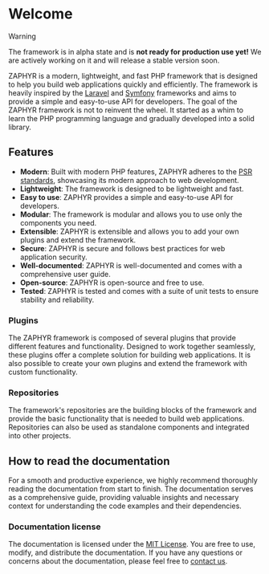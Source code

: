 # Welcome

> [!WARNING]
> The framework is in alpha state and is **not ready for production use yet!**
> We are actively working on it and will release a stable version soon.

ZAPHYR is a modern, lightweight, and fast PHP framework that is designed to help you build web applications quickly
and efficiently. The framework is heavily inspired by the [Laravel](https://laravel.com) and
[Symfony](https://symfony.com) frameworks and aims to provide a simple and easy-to-use API for developers. The goal of
the ZAPHYR framework is not to reinvent the wheel. It started as a whim to learn the PHP programming language and
gradually developed into a solid library.

## Features

- **Modern**: Built with modern PHP features, ZAPHYR adheres to the [PSR standards](https://www.php-fig.org/psr/), showcasing its modern approach to web development.
- **Lightweight**: The framework is designed to be lightweight and fast.
- **Easy to use**: ZAPHYR provides a simple and easy-to-use API for developers.
- **Modular**: The framework is modular and allows you to use only the components you need.
- **Extensible**: ZAPHYR is extensible and allows you to add your own plugins and extend the framework.
- **Secure**: ZAPHYR is secure and follows best practices for web application security.
- **Well-documented**: ZAPHYR is well-documented and comes with a comprehensive user guide.
- **Open-source**: ZAPHYR is open-source and free to use.
- **Tested**: ZAPHYR is tested and comes with a suite of unit tests to ensure stability and reliability.

### Plugins

The ZAPHYR framework is composed of several plugins that provide different features and functionality. Designed to work
together seamlessly, these plugins offer a complete solution for building web applications. It is also possible to
create your own plugins and extend the framework with custom functionality.

### Repositories

The framework's repositories are the building blocks of the framework and provide the basic functionality that is
needed to build web applications. Repositories can also be used as standalone components and integrated into other 
projects.

## How to read the documentation

For a smooth and productive experience, we highly recommend thoroughly reading the documentation from start to finish.
The documentation serves as a comprehensive guide, providing valuable insights and necessary context for understanding
the code examples and their dependencies.

### Documentation license

The documentation is licensed under the [MIT License](https://opensource.org/license/MIT). You are free to use, modify,
and distribute the documentation. If you have any questions or concerns about the documentation, please feel free to
[contact us](mailto:merloxx@zaphyr.org).
